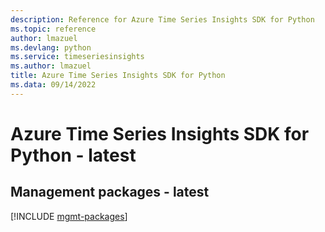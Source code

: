 ```yaml
---
description: Reference for Azure Time Series Insights SDK for Python
ms.topic: reference
author: lmazuel
ms.devlang: python
ms.service: timeseriesinsights
ms.author: lmazuel
title: Azure Time Series Insights SDK for Python
ms.data: 09/14/2022
---
```

# Azure Time Series Insights SDK for Python - latest

## Management packages - latest
[!INCLUDE [mgmt-packages](time-series-insights-mgmt-index.md)]